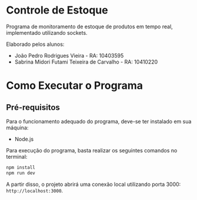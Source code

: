 # Controle de Estoque

Programa de monitoramento de estoque de produtos em tempo real, implementado utilizando sockets.

Elaborado pelos alunos:

- João Pedro Rodrigues Vieira - RA: 10403595
- Sabrina Midori Futami Teixeira de Carvalho - RA: 10410220

# Como Executar o Programa

## Pré-requisitos

Para o funcionamento adequado do programa, deve-se ter instalado em sua máquina:
- Node.js

Para execução do programa, basta realizar os seguintes comandos no terminal:

```bash
npm install
npm run dev
```

A partir disso, o projeto abrirá uma conexão local utilizando porta 3000: `http://localhost:3000`.

